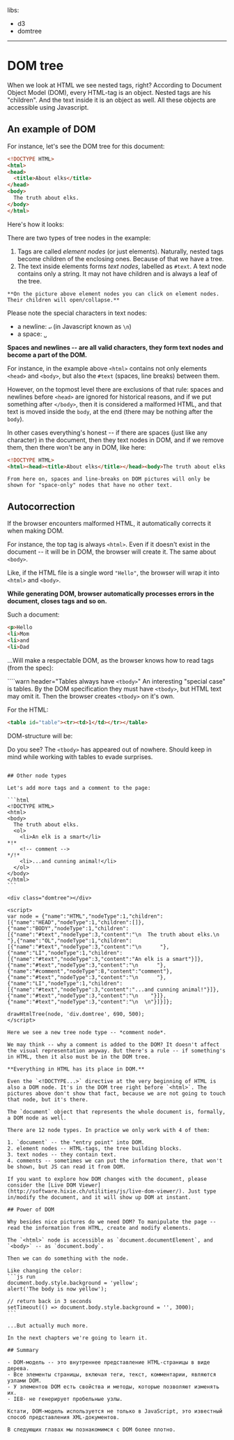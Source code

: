 libs:
  - d3
  - domtree

---

# DOM tree

When we look at HTML we see nested tags, right? According to Document Object Model (DOM), every HTML-tag is an object. Nested tags are his "children". And the text inside it is an object as well. All these objects are accessible using Javascript.

## An example of DOM

For instance, let's see the DOM tree for this document:

```html run no-beautify
<!DOCTYPE HTML>
<html>
<head>
  <title>About elks</title>
</head>
<body>
  The truth about elks.
</body>
</html>
```

Here's how it looks:

<div class="domtree"></div>

<script>
var node = {"name":"HTML","nodeType":1,"children":[{"name":"HEAD","nodeType":1,"children":[{"name":"#text","nodeType":3,"content":"\n    "},{"name":"TITLE","nodeType":1,"children":[{"name":"#text","nodeType":3,"content":"About elks"}]},{"name":"#text","nodeType":3,"content":"\n  "}]},{"name":"#text","nodeType":3,"content":"\n  "},{"name":"BODY","nodeType":1,"children":[{"name":"#text","nodeType":3,"content":"\n  The truth about elks."}]}]}

drawHtmlTree(node, 'div.domtree', 690, 300);
</script>

There are two types of tree nodes in the example:

1. Tags are called *element nodes* (or just elements). Naturally, nested tags become children of the enclosing ones. Because of that we have a tree.
2. The text inside elements forms *text nodes*, labelled as `#text`. A text node contains only a string. It may not have children and is always a leaf of the tree.

```online
**On the picture above element nodes you can click on element nodes. Their children will open/collapse.**
```

Please note the special characters in text nodes:

- a newline: `↵` (in Javascript known as `\n`)
- a space: `␣`

**Spaces and newlines -- are all valid characters, they form text nodes and become a part of the DOM.**

For instance, in the example above `<html>` contains not only elements `<head>` and `<body>`, but also the `#text` (spaces, line breaks) between them.

However, on the topmost level there are exclusions of that rule: spaces and newlines before `<head>` are ignored for historical reasons, and if we put something after `</body>`, then it is considered a malformed HTML, and that text is moved inside the `body`, at the end (there may be nothing after the `body`).

In other cases everything's honest -- if there are spaces (just like any character) in the document, then they text nodes in DOM, and if we remove them, then there won't be any in DOM, like here:

```html no-beautify
<!DOCTYPE HTML>
<html><head><title>About elks</title></head><body>The truth about elks.</body></html>
```

<div class="domtree"></div>

<script>
var node = {"name":"HTML","nodeType":1,"children":[{"name":"HEAD","nodeType":1,"children":[{"name":"TITLE","nodeType":1,"children":[{"name":"#text","nodeType":3,"content":"About elks"}]}]},{"name":"BODY","nodeType":1,"children":[{"name":"#text","nodeType":3,"content":"The truth about elks."}]}]}

drawHtmlTree(node, 'div.domtree', 690, 210);
</script>

```smart
From here on, spaces and line-breaks on DOM pictures will only be shown for "space-only" nodes that have no other text.
```

## Autocorrection

If the browser encounters malformed HTML, it automatically corrects it when making DOM.

For instance, the top tag is always `<html>`. Even if it doesn't exist in the document -- it will be in DOM, the browser will create it. The same about `<body>`.

Like, if the HTML file is a single word `"Hello"`, the browser will wrap it into `<html>` and `<body>`.

**While generating DOM, browser automatically processes errors in the document, closes tags and so on.**

Such a document:

```html no-beautify
<p>Hello
<li>Mom
<li>and
<li>Dad
```

...Will make a respectable DOM, as the browser knows how to read tags (from the spec):

<div class="domtree"></div>

<script>
var node = {"name":"HTML","nodeType":1,"children":[{"name":"HEAD","nodeType":1,"children":[]},{"name":"BODY","nodeType":1,"children":[{"name":"P","nodeType":1,"children":[{"name":"#text","nodeType":3,"content":"Hello"}]},{"name":"LI","nodeType":1,"children":[{"name":"#text","nodeType":3,"content":"Mom"}]},{"name":"LI","nodeType":1,"children":[{"name":"#text","nodeType":3,"content":"and"}]},{"name":"LI","nodeType":1,"children":[{"name":"#text","nodeType":3,"content":"Dad"}]}]}]}

drawHtmlTree(node, 'div.domtree', 690, 400);
</script>

````warn header="Tables always have `<tbody>`"
An interesting "special case" is tables. By the DOM specification they must have `<tbody>`, but HTML text may omit it. Then the browser creates `<tbody>` on it's own.

For the HTML:

```html no-beautify
<table id="table"><tr><td>1</td></tr></table>
```

DOM-structure will be:
<div class="domtree"></div>

<script>
var node = {"name":"TABLE","nodeType":1,"children":[{"name":"TBODY","nodeType":1,"children":[{"name":"TR","nodeType":1,"children":[{"name":"TD","nodeType":1,"children":[{"name":"#text","nodeType":3,"content":"1"}]}]}]}]};

drawHtmlTree(node,  'div.domtree', 600, 200);
</script>

Do you see? The `<tbody>` has appeared out of nowhere. Should keep in mind while working with tables to evade surprises.
````

## Other node types

Let's add more tags and a comment to the page:

```html
<!DOCTYPE HTML>
<html>
<body>
  The truth about elks.
  <ol>
    <li>An elk is a smart</li>
*!*
    <!-- comment -->
*/!*
    <li>...and cunning animal!</li>
  </ol>
</body>
</html>
```

<div class="domtree"></div>

<script>
var node = {"name":"HTML","nodeType":1,"children":[{"name":"HEAD","nodeType":1,"children":[]},{"name":"BODY","nodeType":1,"children":[{"name":"#text","nodeType":3,"content":"\n  The truth about elks.\n    "},{"name":"OL","nodeType":1,"children":[{"name":"#text","nodeType":3,"content":"\n      "},{"name":"LI","nodeType":1,"children":[{"name":"#text","nodeType":3,"content":"An elk is a smart"}]},{"name":"#text","nodeType":3,"content":"\n      "},{"name":"#comment","nodeType":8,"content":"comment"},{"name":"#text","nodeType":3,"content":"\n      "},{"name":"LI","nodeType":1,"children":[{"name":"#text","nodeType":3,"content":"...and cunning animal!"}]},{"name":"#text","nodeType":3,"content":"\n    "}]},{"name":"#text","nodeType":3,"content":"\n  \n"}]}]};

drawHtmlTree(node, 'div.domtree', 690, 500);
</script>

Here we see a new tree node type -- *comment node*.

We may think -- why a comment is added to the DOM? It doesn't affect the visual representation anyway. But there's a rule -- if something's in HTML, then it also must be in the DOM tree.

**Everything in HTML has its place in DOM.**

Even the `<!DOCTYPE...>` directive at the very beginning of HTML is also a DOM node. It's in the DOM tree right before `<html>`. The pictures above don't show that fact, because we are not going to touch that node, but it's there.

The `document` object that represents the whole document is, formally, a DOM node as well.

There are 12 node types. In practice we only work with 4 of them:

1. `document` -- the "entry point" into DOM.
2. element nodes -- HTML-tags, the tree building blocks.
3. text nodes -- they contain text.
4. comments -- sometimes we can put the information there, that won't be shown, but JS can read it from DOM.

If you want to explore how DOM changes with the document, please consider the [Live DOM Viewer](http://software.hixie.ch/utilities/js/live-dom-viewer/). Just type in/modify the document, and it will show up DOM at instant.

## Power of DOM

Why besides nice pictures do we need DOM? To manipulate the page -- read the information from HTML, create and modify elements.

The `<html>` node is accessible as `document.documentElement`, and `<body>` -- as `document.body`.

Then we can do something with the node.

Like changing the color:
```js run
document.body.style.background = 'yellow';
alert('The body is now yellow');

// return back in 3 seconds
setTimeout(() => document.body.style.background = '', 3000);
```

...But actually much more.

In the next chapters we're going to learn it.

## Summary

- DOM-модель -- это внутреннее представление HTML-страницы в виде дерева.
- Все элементы страницы, включая теги, текст, комментарии, являются узлами DOM.
- У элементов DOM есть свойства и методы, которые позволяют изменять их.
- IE8- не генерирует пробельные узлы.

Кстати, DOM-модель используется не только в JavaScript, это известный способ представления XML-документов.

В следующих главах мы познакомимся с DOM более плотно.
